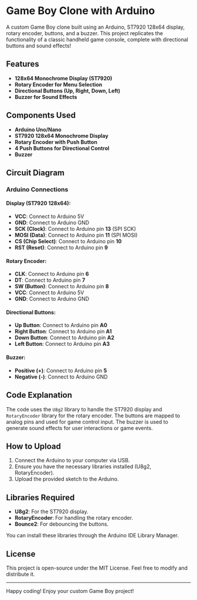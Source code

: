 # Game Boy Clone with Arduino

A custom Game Boy clone built using an Arduino, ST7920 128x64 display, rotary encoder, buttons, and a buzzer. This project replicates the functionality of a classic handheld game console, complete with directional buttons and sound effects!

## Features
- **128x64 Monochrome Display (ST7920)**
- **Rotary Encoder for Menu Selection**
- **Directional Buttons (Up, Right, Down, Left)**
- **Buzzer for Sound Effects**

## Components Used
- **Arduino Uno/Nano**
- **ST7920 128x64 Monochrome Display**
- **Rotary Encoder with Push Button**
- **4 Push Buttons for Directional Control**
- **Buzzer**

## Circuit Diagram

### Arduino Connections

#### Display (ST7920 128x64):
- **VCC**: Connect to Arduino 5V
- **GND**: Connect to Arduino GND
- **SCK (Clock)**: Connect to Arduino pin **13** (SPI SCK)
- **MOSI (Data)**: Connect to Arduino pin **11** (SPI MOSI)
- **CS (Chip Select)**: Connect to Arduino pin **10**
- **RST (Reset)**: Connect to Arduino pin **9**

#### Rotary Encoder:
- **CLK**: Connect to Arduino pin **6**
- **DT**: Connect to Arduino pin **7**
- **SW (Button)**: Connect to Arduino pin **8**
- **VCC**: Connect to Arduino 5V
- **GND**: Connect to Arduino GND

#### Directional Buttons:
- **Up Button**: Connect to Arduino pin **A0**
- **Right Button**: Connect to Arduino pin **A1**
- **Down Button**: Connect to Arduino pin **A2**
- **Left Button**: Connect to Arduino pin **A3**

#### Buzzer:
- **Positive (+)**: Connect to Arduino pin **5**
- **Negative (-)**: Connect to Arduino GND


## Code Explanation

The code uses the `U8g2` library to handle the ST7920 display and `RotaryEncoder` library for the rotary encoder. The buttons are mapped to analog pins and used for game control input. The buzzer is used to generate sound effects for user interactions or game events.

## How to Upload

1. Connect the Arduino to your computer via USB.
2. Ensure you have the necessary libraries installed (U8g2, RotaryEncoder).
3. Upload the provided sketch to the Arduino.

## Libraries Required
- **U8g2**: For the ST7920 display.
- **RotaryEncoder**: For handling the rotary encoder.
- **Bounce2**: For debouncing the buttons.

You can install these libraries through the Arduino IDE Library Manager.

## License

This project is open-source under the MIT License. Feel free to modify and distribute it.

---

Happy coding! Enjoy your custom Game Boy project!
